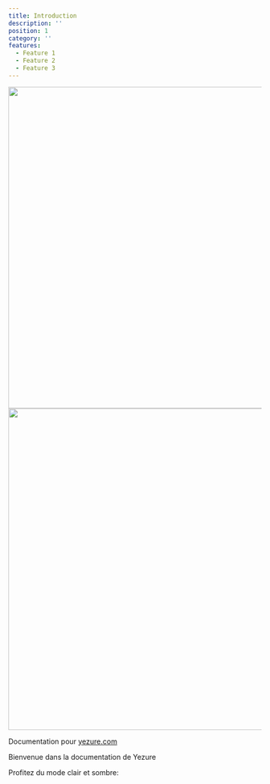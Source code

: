 ```yaml
---
title: Introduction
description: ''
position: 1
category: ''
features:
  - Feature 1
  - Feature 2
  - Feature 3
---
```


<img src="/preview.png" class="light-img" width="1280" height="640" alt=""/>
<img src="/preview-dark.png" class="dark-img" width="1280" height="640" alt=""/>

Documentation pour [yezure.com](https://yezure.com)

<alert type="success">

Bienvenue dans la documentation de Yezure

</alert>

<!-- ## Features -->
<!-- <list :items="features"></list> -->

<p class="flex items-center">Profitez du mode clair et sombre:&nbsp;<app-color-switcher class="inline-flex ml-2"></app-color-switcher></p>
